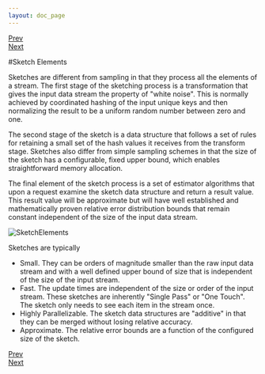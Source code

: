 ```yaml
---
layout: doc_page
---
```

[Prev](SketchOrigins.html)<br>
[Next](KMVempty.html)

#Sketch Elements

Sketches are different from sampling in that they process all the elements of a stream.  The first stage of the sketching process is a transformation that gives the input data stream the property of "white noise".  This is normally achieved by coordinated hashing of the input unique keys and then normalizing the result to be a uniform random number between zero and one.

The second stage of the sketch is a data structure that follows a set of rules for retaining a small set of the hash values it receives from the transform stage.  Sketches also differ from simple sampling schemes in that the size of the sketch has a configurable, fixed upper bound, which enables straightforward memory allocation.  

The final element of the sketch process is a set of estimator algorithms that upon a request examine the sketch data structure and return a result value.  This result value will be approximate but will have well established and mathematically proven relative error distribution bounds that remain constant independent of the size of the input data stream.

<img class="doc-img-full" src="{{site.docs_img_dir}}SketchElements.png" alt="SketchElements" />

Sketches are typically

* Small. They can be orders of magnitude smaller than the raw input data stream and with a well defined upper bound of size that is independent of the size of the input stream.
* Fast.  The update times are independent of the size or order of the input stream. These sketches are inherently "Single Pass" or "One Touch".  The sketch only needs to see each item in the stream once.
* Highly Parallelizable.  The sketch data structures are "additive" in that they can be merged without losing relative accuracy.
* Approximate.  The relative error bounds are a function of the configured size of the sketch.

[Prev](SketchOrigins.html)<br>
[Next](KMVempty.html)


